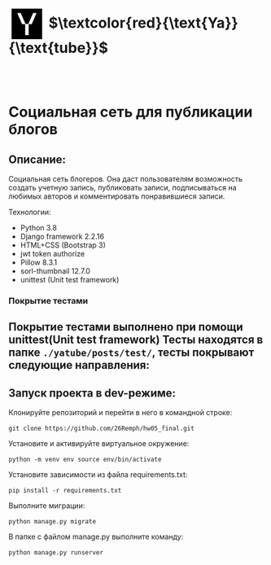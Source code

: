 <div>
    <h1>
        <img hspace="6px" align="center" src="./yatube/static/img/logo.png" width="60"/>
        <span>$\textcolor{red}{\text{Ya}}{\text{tube}}$</span>
    </h1>
</div>
<br>
<br>

# Социальная сеть для публикации блогов

## Описание:  
Социальная сеть блогеров. Она даст пользователям возможность создать учетную запись, публиковать записи, подписываться на любимых авторов и комментировать понравившиеся записи.

Технологии:
* Python 3.8
* Django framework 2.2.16
* HTML+CSS (Bootstrap 3)
* jwt token authorize
* Pillow 8.3.1
* sorl-thumbnail 12.7.0
* unittest (Unit test framework)

### Покрытие тестами
Покрытие тестами выполнено при помощи unittest(Unit test framework)
Тесты находятся в папке `./yatube/posts/test/`, тесты покрывают следующие направления:
-

## Запуск проекта в dev-режиме:

Клонируйте репозиторий и перейти в него в командной строке: 

    git clone https://github.com/26Remph/hw05_final.git

Установите и активируйте виртуальное окружение: 

    python -m venv env source env/bin/activate

Установите зависимости из файла requirements.txt:   
    
    pip install -r requirements.txt

Выполните миграции: 

    python manage.py migrate

В папке с файлом manage.py выполните команду:  

    python manage.py runserver
